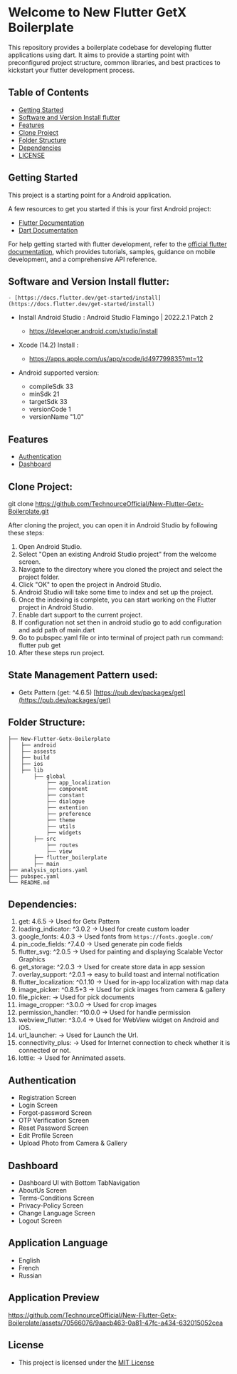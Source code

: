 # Welcome to New Flutter GetX Boilerplate

This repository provides a boilerplate codebase for developing flutter applications using dart. It aims to provide a starting point with preconfigured project structure, common libraries, and best practices to kickstart your flutter development process.


## Table of Contents
* [Getting Started](#getting-started)
* [Software and Version Install flutter](#software-and-version-install-flutter)
* [Features](#features)
* [Clone Project](#clone-project)
* [Folder Structure](#folder-structure)
* [Dependencies](#dependencies)
* [LICENSE](#license)

## Getting Started

This project is a starting point for a Android application.

A few resources to get you started if this is your first Android project:

- [Flutter Documentation](https://docs.flutter.dev/)
- [Dart Documentation](https://dart.dev/guides)

For help getting started with flutter development, refer to the [official flutter documentation](https://flutter.dev/learn), which provides tutorials, samples, guidance on mobile development, and a comprehensive API reference.



## Software and Version Install flutter:
    - [https://docs.flutter.dev/get-started/install](https://docs.flutter.dev/get-started/install)
- Install Android Studio : Android Studio Flamingo | 2022.2.1 Patch 2
    - https://developer.android.com/studio/install
- Xcode (14.2) Install :
    - https://apps.apple.com/us/app/xcode/id497799835?mt=12

- Android supported version:
  - compileSdk 33
  - minSdk 21
  - targetSdk 33
  - versionCode 1
  - versionName "1.0"

## Features
* [Authentication](#authentication)
* [Dashboard](#dashboard)

## Clone Project:

git clone https://github.com/TechnourceOfficial/New-Flutter-Getx-Boilerplate.git

After cloning the project, you can open it in Android Studio by following these steps:
1. Open Android Studio.
2. Select "Open an existing Android Studio project" from the welcome screen.
3. Navigate to the directory where you cloned the project and select the project folder.
4. Click "OK" to open the project in Android Studio.
5. Android Studio will take some time to index and set up the project.
6. Once the indexing is complete, you can start working on the Flutter project in Android Studio.
7. Enable dart support to the current project.
8. If configuration not set then in android studio go to add configuration and add path of main.dart
9. Go to pubspec.yaml file or into terminal of project path run command: flutter pub get
10. After these steps run project.


## State Management Pattern used:
- Getx Pattern (get: ^4.6.5) [https://pub.dev/packages/get](https://pub.dev/packages/get)

## Folder Structure:
```commandline
├── New-Flutter-Getx-Boilerplate                   
│   ├── android
│   ├── assests
│   ├── build
│   ├── ios
│   ├── lib       
│   	├── global
│   		├── app_localization   
│   		├── component         
│   		├── constant  
│   		├── dialogue
│   		├── extention 
│   		├── preference 
│   		├── theme                   
│   		├── utils  
│   		├── widgets            
│       ├── src
│   	    ├── routes
│   	    ├── view
│       ├── flutter_boilerplate
│       ├── main
├── analysis_options.yaml
├── pubspec.yaml
└── README.md        
```
## Dependencies:

1. get: 4.6.5
   -> Used for Getx Pattern
2. loading_indicator: ^3.0.2
   -> Used for create custom loader
3. google_fonts: 4.0.3
   -> Used fonts from `https://fonts.google.com/`
4. pin_code_fields: ^7.4.0
   -> Used generate pin code fields
5. flutter_svg: ^2.0.5
   -> Used for painting and displaying Scalable Vector Graphics
6. get_storage: ^2.0.3
   -> Used for create store data in app session	
7. overlay_support: ^2.0.1
   -> easy to build toast and internal notification	
8. flutter_localization: ^0.1.10
   -> Used for in-app localization with map data
9. image_picker: ^0.8.5+3
   -> Used for pick images from camera & gallery
10. file_picker: 
    -> Used for pick documents	
11. image_cropper: ^3.0.0
    -> Used for crop images
12. permission_handler: ^10.0.0
    -> Used for handle permission
13. webview_flutter: ^3.0.4
    -> Used for WebView widget on Android and iOS.
14. url_launcher:
    -> Used for Launch the Url.
15. connectivity_plus:
    -> Used for Internet connection to check whether it is connected or not.
16. lottie:
    -> Used for Annimated assets.

## Authentication
- Registration Screen
- Login Screen
- Forgot-password Screen
- OTP Verification Screen
- Reset Password Screen
- Edit Profile Screen
- Upload Photo from Camera & Gallery

## Dashboard
- Dashboard UI with Bottom TabNavigation
- AboutUs Screen
- Terms-Conditions Screen
- Privacy-Policy Screen
- Change Language Screen
- Logout Screen




## Application Language
- English
- French
- Russian

## Application Preview

https://github.com/TechnourceOfficial/New-Flutter-Getx-Boilerplate/assets/70566076/9aacb463-0a81-47fc-a434-632015052cea

## License

- This project is licensed under the [MIT License](LICENSE)



